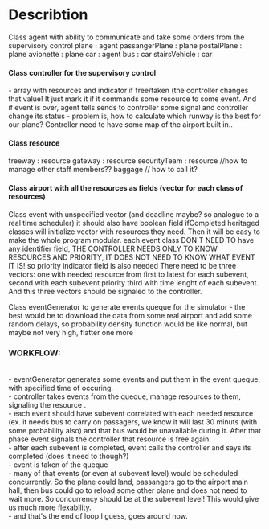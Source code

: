 <h1> Describtion </h1>


Class agent with ability to communicate and take some orders from the supervisory control
      plane : agent
           passangerPlane : plane
     postalPlane : plane
     avionette : plane
      car : agent
           bus : car
     stairsVehicle : car
     


<h4> Class controller for the supervisory control </h4>
      - array with resources and indicator if free/taken (the controller changes that value! It just mark it if it commands some resource to      some event. And if event is over, agent tells sends to controller some signal and controller change its status
      - problem is, how to calculate which runway is the best for our plane? Controller need to have some map of the airport built in..

<h4> Class resource </h4>
      freeway : resource
      gateway : resource
      securityTeam : resource
      //how to manage other staff members??
      baggage // how to call it?

<h4> Class airport with all the resources as fields (vector for each class of resources) </h4>

Class event with unspecified vector <resource> (and deadline maybe? so analogue to a real time scheduler)
      it should also have boolean field ifCompleted
      heritaged classes will initialize vector<resource> with resources they need. Then it will be easy to make the whole program modular.
      each event class DON'T NEED TO have any identifier field, THE CONTROLLER NEEDS ONLY TO KNOW RESOURCES AND PRIORITY, IT DOES NOT NEED TO      KNOW WHAT EVENT IT IS!
      so priority indicator field is also needed
      There need to be three vectors: one with needed resource from first to latest for each subevent, second with each subevent priority
      third with time lenght of each subevent. And this three vectors should be signaled to the controller.

Class eventGenerator to generate events queque for the simulator - the best would be to download the data from some real airport and add
      some random delays, so probability density function would be like normal, but maybe not very high, flatter one more

<h3> WORKFLOW: </h3>
<br> - eventGenerator generates some events and put them in the event queque, with specified time of occuring.
<br> - controller takes events from the queque, manage resources to them, signaling the resource .
<br> - each event should have subevent correlated with each needed resource (ex. it needs bus to carry on passagers, we know it will last 30 minuts (with some probability also) and that bus would be unavailable during it. After that phase event signals the controller that resource is free again. 
<br> - after each subevent is completed, event calls the controller and says its completed (does it need to though?)
<br> - event is taken of the queque
<br> - many of that events (or even at subevent level) would be scheduled concurrently. So the plane could land, passangers go to the airport main hall, then bus could go to reload some other plane and does not need to wait more. So concurrency should be at the subevent level! This would give us much more flexability.
<br> - and that's the end of loop I guess, goes around now.
